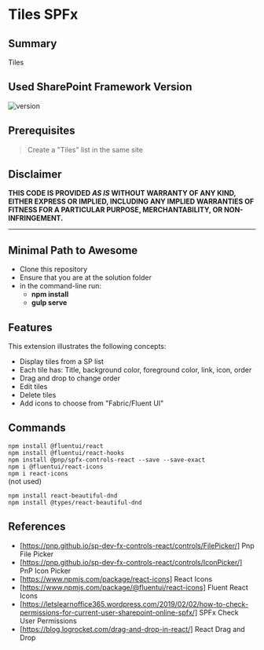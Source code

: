 # Tiles SPFx

## Summary

Tiles

## Used SharePoint Framework Version

![version](https://img.shields.io/badge/version-1.11-green.svg)


## Prerequisites

> Create a "Tiles" list in the same site


## Disclaimer

**THIS CODE IS PROVIDED *AS IS* WITHOUT WARRANTY OF ANY KIND, EITHER EXPRESS OR IMPLIED, INCLUDING ANY IMPLIED WARRANTIES OF FITNESS FOR A PARTICULAR PURPOSE, MERCHANTABILITY, OR NON-INFRINGEMENT.**

---

## Minimal Path to Awesome

- Clone this repository
- Ensure that you are at the solution folder
- in the command-line run:
  - **npm install**
  - **gulp serve**


## Features

This extension illustrates the following concepts:

- Display tiles from a SP list
- Each tile has: Title, background color, foreground color, link, icon, order
- Drag and drop to change order
- Edit tiles
- Delete tiles
- Add icons to choose from "Fabric/Fluent UI"

## Commands

``npm install @fluentui/react``<br/>
``npm install @fluentui/react-hooks``<br/>
``npm install @pnp/spfx-controls-react --save --save-exact``<br/>
``npm i @fluentui/react-icons``<br/>
``npm i react-icons``<br/> (not used)

```
npm install react-beautiful-dnd
npm install @types/react-beautiful-dnd
```




## References

- [https://pnp.github.io/sp-dev-fx-controls-react/controls/FilePicker/] Pnp File Picker
- [https://pnp.github.io/sp-dev-fx-controls-react/controls/IconPicker/] PnP Icon Picker
- [https://www.npmjs.com/package/react-icons] React Icons
- [https://www.npmjs.com/package/@fluentui/react-icons] Fluent React Icons
- [https://letslearnoffice365.wordpress.com/2019/02/02/how-to-check-permissions-for-current-user-sharepoint-online-spfx/] SPFx Check User Permissions
- [https://blog.logrocket.com/drag-and-drop-in-react/] React Drag and Drop
